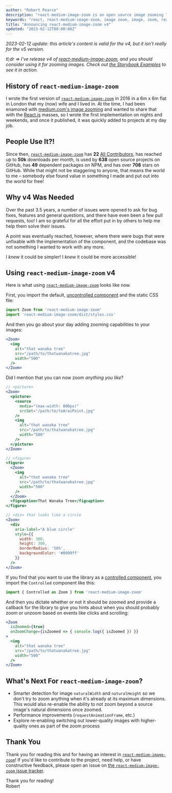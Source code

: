 ```yaml
---
author: "Robert Pearce"
description: "react-medium-image-zoom is an open source image zooming library based on medium.com's implementation of image zooming"
keywords: "react, react-medium-image-zoom, image zoom, image, zoom, reactjs"
title: "Announcing react-medium-image-zoom v4"
updated: "2023-02-12T00:00:00Z"
---
```


_2023-02-12 update: this article's content is valid for the v4, but it isn't
really for the v5 version._

_tl;dr => I've release v4 of [react-medium-image-zoom](https://www.npmjs.com/package/react-medium-image-zoom),
and you should consider using it for zooming images. Check out [the Storybook
Examples](https://rpearce.github.io/react-medium-image-zoom/) to see it in
action._

## History of `react-medium-image-zoom`

I wrote the first version of [`react-medium-image-zoom`](https://www.npmjs.com/package/react-medium-image-zoom)
in 2016 in a 6m x 6m flat in London that my (now) wife and I lived in. At the
time, I had been enamored with [medium.com's image zooming](https://medium.design/image-zoom-on-medium-24d146fc0c20)
and wanted to share that with the [React.js](https://reactjs.org/) masses, so I
wrote the first implementation on nights and weekends, and once it published,
it was quickly added to projects at my day job.

## People Use It?!

Since then, [`react-medium-image-zoom`](https://www.npmjs.com/package/react-medium-image-zoom)
has **22** [All Contributors](https://allcontributors.org/), has reached up to
**50k** downloads per month, is used by **638** open source projects on GitHub,
has **49** dependent packages on NPM, and has over **708** stars on GitHub.
While that might not be staggering to anyone, that means the world to me –
somebody else found value in something I made and put out into the world for
free!

## Why v4 Was Needed

Over the past 3.5 years, a number of issues were opened to ask for bug fixes,
features and general questions, and there have even been a few pull requests,
too! I am so grateful for all the effort put in by others to help me help them
solve their issues.

A point was eventually reached, however, where there were bugs that were
unfixable with the implementation of the component, and the codebase was not
something I wanted to work with any more.

I _knew_ it could be simpler!
I _knew_ it could be more accessible!

## Using `react-medium-image-zoom` v4

Here is what using [`react-medium-image-zoom`](https://www.npmjs.com/package/react-medium-image-zoom)
looks like now.

First, you import the default, [uncontrolled
component](https://reactjs.org/docs/uncontrolled-components.html) and the static
CSS file:

```js
import Zoom from 'react-medium-image-zoom'
import 'react-medium-image-zoom/dist/styles.css'
```

And then you go about your day adding zooming capabilities to your images:

```jsx
<Zoom>
  <img
    alt="that wanaka tree"
    src="/path/to/thatwanakatree.jpg"
    width="500"
  />
</Zoom>
```

Did I mention that you can now zoom _anything you like_?

```jsx
// <picture>
<Zoom>
  <picture>
    <source
      media="(max-width: 800px)"
      srcSet="/path/to/teAraiPoint.jpg"
    />
    <img
      alt="that wanaka tree"
      src="/path/to/thatwanakatree.jpg"
      width="500"
    />
  </picture>
</Zoom>

// <figure>
<figure>
  <Zoom>
    <img
      alt="that wanaka tree"
      src="/path/to/thatwanakatree.jpg"
      width="500"
    />
  </Zoom>
  <figcaption>That Wanaka Tree</figcaption>
</figure>

// <div> that looks like a circle
<Zoom>
  <div
    aria-label="A blue circle"
    style={{
      width: 300,
      height: 300,
      borderRadius: '50%',
      backgroundColor: '#0099ff'
    }}
  />
</Zoom>
```

If you find that you want to use the library as a [controlled
component](https://reactjs.org/docs/forms.html#controlled-components), you
import the `Controlled` component like this:

```js
import { Controlled as Zoom } from 'react-medium-image-zoom'
```

And then you dictate whether or not it should be zoomed and provide a callback
for the library to give you hints about when you should probably zoom or unzoom
based on events like clicks and scrolling:

```jsx
<Zoom
  isZoomed={true}
  onZoomChange={isZoomed => { console.log({ isZoomed }) }}
>
  <img
    alt="that wanaka tree"
    src="/path/to/thatwanakatree.jpg"
    width="500"
  />
</Zoom>
```

## What's Next For `react-medium-image-zoom`?

* Smarter detection for image `naturalWidth` and `naturalHeight` so we don't try
  to zoom anything when it's already at its maximum dimensions. This would also
  re-enable the ability to not zoom beyond a source image's natural dimensions
  once zoomed.
* Performance improvements (`requestAnimationFrame`, etc.)
* Explore re-enabling switching out lower-quality images with higher-quality
  ones as part of the zoom process

## Thank You

Thank you for reading this and for having an interest in [`react-medium-image-zoom`](https://www.npmjs.com/package/react-medium-image-zoom)!
If you'd like to contribute to the project, need help, or have constructive
feedback, please open an issue on [the `react-medium-image-zoom` issue
tracker](https://github.com/rpearce/react-medium-image-zoom/issues).

Thank you for reading!
<br />
Robert
